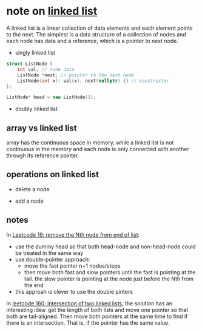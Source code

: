 # note on [linked list](https://en.wikipedia.org/wiki/Linked_list)

A linked list is a linear collection of data elements and each element points to the next. The simplest is a data structure of a collection of nodes and each node has data and a reference, which is a pointer to next node. 

* singly linked list

```c++
struct ListNode {
    int val; // node data
    ListNode *next; // pointer to the next node
    ListNode(int x): val(x), next(nullptr) {} // constructor
};

ListNode* head = new ListNode(1);
```

* doubly linked list

## array vs linked list

array has the continuous space in memory, while a linked list is not continuous in the memory and each node is only connected with another through its reference pointer.

## operations on linked list

* delete a node

* add a node

## notes

In [Leetcode 19: remove the Nth node from end of list](https://leetcode.com/problems/remove-nth-node-from-end-of-list/):

* use the dummy head so that both head-node and non-head-node could be treated in the same way
* use double-pointer approach: 
  *  move the fast pointer n+1 nodes/steps
  * then move both fast and slow pointers until the fast is pointing at the tail. the slow pointer is pointing at the node just before the Nth from the end
* this approah is clever to use the double pinters

In [leetcode 160: intersection of two linked lists](https://leetcode.com/problems/intersection-of-two-linked-lists/), the solution has an interesting idea: get the length of both lists and move one pointer so that both are tail-aligned. Then move both pointers at the same time to find if there is an intersection. That is, if the pointer has the same value.


